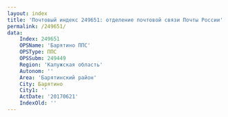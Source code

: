 ```yaml
---
layout: index
title: 'Почтовый индекс 249651: отделение почтовой связи Почты России'
permalink: /249651/
data:
    Index: 249651
    OPSName: 'Барятино ППС'
    OPSType: ППС
    OPSSubm: 249449
    Region: 'Калужская область'
    Autonom: ''
    Area: 'Барятинский район'
    City: Барятино
    City1: ''
    ActDate: '20170621'
    IndexOld: ''
---
```

